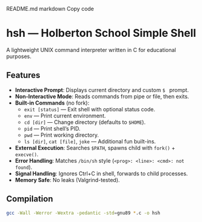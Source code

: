 README.md
markdown
Copy code
# hsh — Holberton School Simple Shell

A lightweight UNIX command interpreter written in C for educational purposes.  

## Features

- **Interactive Prompt**: Displays current directory and custom `$ ` prompt.  
- **Non-Interactive Mode**: Reads commands from pipe or file, then exits.  
- **Built-in Commands** (no fork):
  - `exit [status]` — Exit shell with optional status code.  
  - `env` — Print current environment.  
  - `cd [dir]` — Change directory (defaults to `$HOME`).  
  - `pid` — Print shell’s PID.  
  - `pwd` — Print working directory.  
  - `ls [dir]`, `cat [file]`, `joke` — Additional fun built-ins.  
- **External Execution**: Searches `$PATH`, spawns child with `fork()` + `execve()`.  
- **Error Handling**: Matches `/bin/sh` style (`<prog>: <line>: <cmd>: not found`).  
- **Signal Handling**: Ignores Ctrl+C in shell, forwards to child processes.  
- **Memory Safe**: No leaks (Valgrind-tested).  

## Compilation

```bash
gcc -Wall -Werror -Wextra -pedantic -std=gnu89 *.c -o hsh

